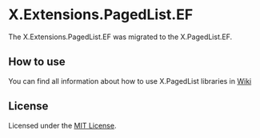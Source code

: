 # X.Extensions.PagedList.EF

The X.Extensions.PagedList.EF was migrated to the X.PagedList.EF.

## How to use
You can find all information about how to use X.PagedList libraries in [Wiki](https://github.com/dncuug/X.PagedList/wiki)

## License
Licensed under the [MIT License](https://github.com/dncuug/X.PagedList/blob/master/LICENSE).